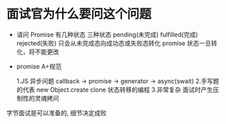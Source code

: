# 面试官为什么要问这个问题
- 请问 Promise 有几种状态
    三种状态 pending(未完成)   fulfilled(完成)  rejected(失败)
    只会从未完成态向成功态或失败态转化
    promise 状态一旦转化，将不能更改
- promise A+规范
    

    1.JS 异步问题  callback -> promise -> generator -> async(swait)
    2.手写题的代表  new  Object.create  clone
        状态转移的编程 
    3.非常复杂  面试时产生压制性的灵魂拷问



字节面试是可以准备的, 细节决定成败